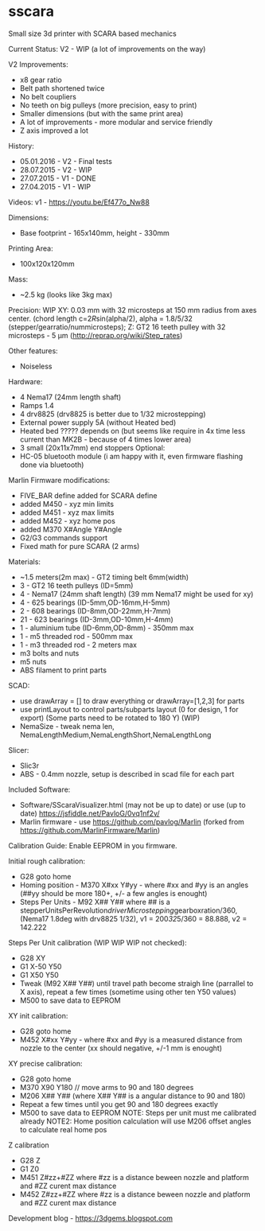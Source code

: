 # sscara
Small size 3d printer with SCARA based mechanics

Current Status: V2 - WIP (a lot of improvements on the way)

V2 Improvements:
* x8 gear ratio
* Belt path shortened twice
* No belt coupliers
* No teeth on big pulleys (more precision, easy to print)
* Smaller dimensions (but with the same print area)
* A lot of improvements - more modular and service friendly
* Z axis improved a lot

History:
* 05.01.2016 - V2 - Final tests
* 28.07.2015 - V2 - WIP
* 27.07.2015 - V1 - DONE
* 27.04.2015 - V1 - WIP

Videos:
v1 - https://youtu.be/Ef477o_Nw88
 
Dimensions: 
* Base footprint - 165x140mm, height - 330mm

Printing Area:
* 100x120x120mm

Mass:
* ~2.5 kg (looks like 3kg max)

Precision:
WIP
XY: 0.03 mm with 32 microsteps at 150 mm radius from axes center. (chord length c=2*R*sin(alpha/2), alpha = 1.8/5/32 (stepper/gearratio/nummicrosteps);
Z: GT2 16 teeth pulley with 32 microsteps - 5 μm (http://reprap.org/wiki/Step_rates)
 
Other features:
* Noiseless

Hardware: 
* 4 Nema17 (24mm length shaft)
* Ramps 1.4
* 4 drv8825 (drv8825 is better due to 1/32 microstepping)
* External power supply 5A (without Heated bed)
* Heated bed ????? depends on (but seems like require in 4x time less current than MK2B - because of 4 times lower area)
* 3 small (20x11x7mm) end stoppers
Optional:
* HC-05 bluetooth module (i am happy with it, even firmware flashing done via bluetooth)

Marlin Firmware modifications:
* FIVE_BAR define added for SCARA define
* added M450 - xyz min limits
* added M451 - xyz max limits
* added M452 - xyz home pos
* added M370 X#Angle Y#Angle
* G2/G3 commands support
* Fixed math for pure SCARA (2 arms)

Materials:
* ~1.5 meters(2m max) - GT2 timing belt 6mm(width)
* 3 - GT2 16 teeth pulleys (ID=5mm)
* 4 - Nema17 (24mm shaft length) (39 mm Nema17 might be used for xy)
* 4 - 625 bearings (ID-5mm,OD-16mm,H-5mm)
* 2 - 608 bearings (ID-8mm,OD-22mm,H-7mm)
* 21 - 623 bearings (ID-3mm,OD-10mm,H-4mm)
* 1 - aluminium tube (ID-6mm,OD-8mm) - 350mm max
* 1 - m5 threaded rod - 500mm max
* 1 - m3 threaded rod - 2 meters max
* m3 bolts and nuts
* m5 nuts
* ABS filament to print parts


SCAD:
* use drawArray = [] to draw everything or drawArray=[1,2,3] for parts
* use printLayout to control parts/subparts layout (0 for design, 1 for export) (Some parts need to be rotated to 180 Y) (WIP)
* NemaSize - tweak nema len, NemaLengthMedium,NemaLengthShort,NemaLengthLong

Slicer:
* Slic3r
* ABS - 0.4mm nozzle, setup is described in scad file for each part

Included Software:
* Software/SScaraVisualizer.html (may not be up to date) or use (up to date) https://jsfiddle.net/PavloG/0vq1nf2v/
* Marlin firmware - use https://github.com/pavlog/Marlin (forked from https://github.com/MarlinFirmware/Marlin)

Calibration Guide:
Enable EEPROM in you firmware.

Initial rough calibration:
* G28 goto home
* Homing position - M370 X#xx Y#yy - where #xx and #yy is an angles (##yy should be more 180+, +/- a few angles is enought)
* Steps Per Units - M92 X## Y## where ## is a stepperUnitsPerRevolution*driverMicrostepping*gearboxration/360, (Nema17 1.8deg with drv8825 1/32), v1 = 200*32*5/360 = 88.888, v2 = 142.222

Steps Per Unit calibration (WIP WIP WIP not checked):
* G28 XY
* G1 X-50 Y50
* G1 X50 Y50
* Tweak (M92 X## Y##) until travel path become straigh line (parrallel to X axis), repeat a few times (sometime using other ten Y50 values)
* M500 to save data to EEPROM

XY init calibration:

* G28 goto home
* M452 X#xx Y#yy - where #xx and #yy is a measured distance from nozzle to the center (xx should negative, +/-1 mm is enought)

XY precise calibration:

* G28 goto home
* M370 X90 Y180 // move arms to 90 and 180 degrees
* M206 X## Y## (where X## Y## is a angular distance to 90 and 180)
* Repeat a few times until you get 90 and 180 degrees exactly
* M500 to save data to EEPROM
NOTE: Steps per unit must me calibrated already
NOTE2: Home position calculation will use M206 offset angles to calculate real home pos

Z calibration
* G28 Z
* G1 Z0
* M451 Z#zz+#ZZ where #zz is a distance beween nozzle and platform and #ZZ curent max distance
* M452 Z#zz+#ZZ where #zz is a distance beween nozzle and platform and #ZZ curent max distance

Development blog - https://3dgems.blogspot.com